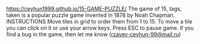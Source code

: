 https://ceyhun1999.github.io/15-GAME-PUZZLE/
The game of 15, tags, taken is a popular puzzle game invented in 1878 by Noah Chapman.
INSTRUCTIONS
Move tiles in grid to order them from 1 to 15. To move a tile you can click on it or use your arrow keys. Press ESC to pause game.
if you find a bug in the game, then let me know (rzayev-ceyhun-99@mail.ru)
